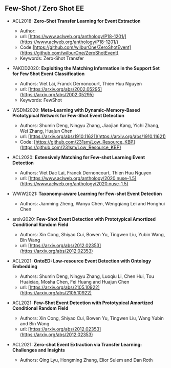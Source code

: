 ## Few-Shot / Zero Shot EE

* ACL2018: **Zero-Shot Transfer Learning for Event Extraction**
    * Author: 
    * url: [https://www.aclweb.org/anthology/P18-1201/](https://www.aclweb.org/anthology/P18-1201/)
    * Code:[https://github.com/wilburOne/ZeroShotEvent](https://github.com/wilburOne/ZeroShotEvent)
    * Keywords: Zero-Shot Transfer

* PAKDD2020: **Exploiting the Matching Information in the Support Set for Few Shot Event Classification**
    * Authors: Viet Lai, Franck Dernoncourt, Thien Huu Nguyen
    * url: [https://arxiv.org/abs/2002.05295](https://arxiv.org/abs/2002.05295)
    * Keywords: FewShot

* WSDM2020: **Meta-Learning with Dynamic-Memory-Based Prototypical Network for Few-Shot Event Detection**
    * Authors: Shumin Deng, Ningyu Zhang, Jiaojian Kang, Yichi Zhang, Wei Zhang, Huajun Chen
    * url: [https://arxiv.org/abs/1910.11621](https://arxiv.org/abs/1910.11621)
    * Code: [https://github.com/231sm/Low_Resource_KBP](https://github.com/231sm/Low_Resource_KBP)
    
* ACL2020: **Extensively Matching for Few-shot Learning Event Detection**
    * Authors: Viet Dac Lai, Franck Dernoncourt, Thien Huu Nguyen
    * url: [https://www.aclweb.org/anthology/2020.nuse-1.5](https://www.aclweb.org/anthology/2020.nuse-1.5)

* WWW2021: **Taxonomy-aware Learning for Few-shot Event Detection**
    * Authors: Jianming Zheng, Wanyu Chen, Wengqiang Lei and Honghui Chen

* arxiv2020: **Few-Shot Event Detection with Prototypical Amortized Conditional Random Field**
    * Authors: Xin Cong, Shiyao Cui, Bowen Yu, Tingwen Liu, Yubin Wang, Bin Wang
    * url: [https://arxiv.org/abs/2012.02353](https://arxiv.org/abs/2012.02353)

* ACL2021: **OntoED: Low-resource Event Detection with Ontology Embedding**
    * Authors: Shumin Deng, Ningyu Zhang, Luoqiu Li, Chen Hui, Tou Huaixiao, Mosha Chen, Fei Huang and Huajun Chen
    * url: [https://arxiv.org/abs/2105.10922](https://arxiv.org/abs/2105.10922)

* ACL2021: **Few-Shot Event Detection with Prototypical Amortized Conditional Random Field**
    * Authors: Xin Cong, Shiyao Cui, Bowen Yu, Tingwen Liu, Wang Yubin and Bin Wang
    * url: [https://arxiv.org/abs/2012.02353](https://arxiv.org/abs/2012.02353)

* ACL2021: **Zero-shot Event Extraction via Transfer Learning: Challenges and Insights**
    * Authors: Qing Lyu, Hongming Zhang, Elior Sulem and Dan Roth